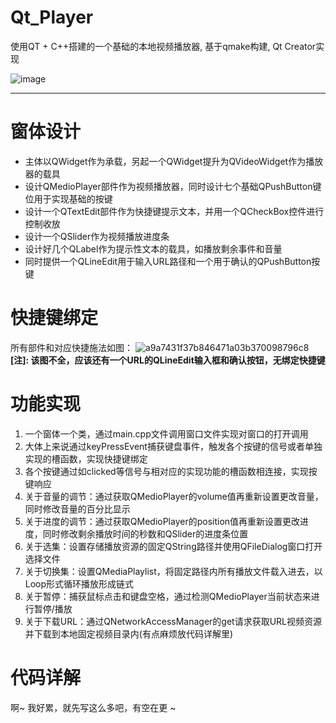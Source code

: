 # Qt_Player

使用QT + C++搭建的一个基础的本地视频播放器, 基于qmake构建, Qt Creator实现


![image](https://github.com/LeeJc02/Qt_Player/assets/129182487/c9b9e036-0ec7-41e1-a179-f03d33bad91a)

---

# 窗体设计

- 主体以QWidget作为承载，另起一个QWidget提升为QVideoWidget作为播放器的载具
- 设计QMedioPlayer部件作为视频播放器，同时设计七个基础QPushButton键位用于实现基础的按键
- 设计一个QTextEdit部件作为快捷键提示文本，并用一个QCheckBox控件进行控制收放
- 设计一个QSlider作为视频播放进度条
- 设计好几个QLabel作为提示性文本的载具，如播放剩余事件和音量
- 同时提供一个QLineEdit用于输入URL路径和一个用于确认的QPushButton按键

# 快捷键绑定

所有部件和对应快捷施法如图：
![a9a7431f37b846471a03b370098796c8](https://github.com/LeeJc02/Qt_Player/assets/129182487/df37692c-b6f2-47ee-bf4e-fe717bc16ae6)
**[注]: 该图不全，应该还有一个URL的QLineEdit输入框和确认按钮，无绑定快捷键**

# 功能实现

1. 一个窗体一个类，通过main.cpp文件调用窗口文件实现对窗口的打开调用
2. 大体上来说通过keyPressEvent捕获键盘事件，触发各个按键的信号或者单独实现的槽函数，实现快捷键绑定
3. 各个按键通过如clicked等信号与相对应的实现功能的槽函数相连接，实现按键响应
4. 关于音量的调节：通过获取QMedioPlayer的volume值再重新设置更改音量，同时修改音量的百分比显示
5. 关于进度的调节：通过获取QMedioPlayer的position值再重新设置更改进度，同时修改剩余播放时间的秒数和QSlider的进度条位置
6. 关于选集：设置存储播放资源的固定QString路径并使用QFileDialog窗口打开选择文件
7. 关于切换集：设置QMediaPlaylist，将固定路径内所有播放文件载入进去，以Loop形式循环播放形成链式
8. 关于暂停：捕获鼠标点击和键盘空格，通过检测QMedioPlayer当前状态来进行暂停/播放
9. 关于下载URL：通过QNetworkAccessManager的get请求获取URL视频资源并下载到本地固定视频目录内(有点麻烦放代码详解里)

# 代码详解

啊~ 我好累，就先写这么多吧，有空在更 ~
